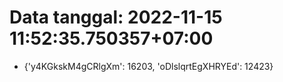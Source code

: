 # Data tanggal: 2022-11-15 11:52:35.750357+07:00

* {'y4KGkskM4gCRlgXm': 16203, 'oDlslqrtEgXHRYEd': 12423}
